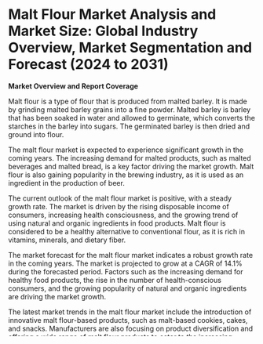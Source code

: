 <p><h1>Malt Flour Market Analysis and Market Size: Global Industry Overview, Market Segmentation and Forecast (2024 to 2031)</h1></p><p><strong>Market Overview and Report Coverage</strong></p>
<p><p>Malt flour is a type of flour that is produced from malted barley. It is made by grinding malted barley grains into a fine powder. Malted barley is barley that has been soaked in water and allowed to germinate, which converts the starches in the barley into sugars. The germinated barley is then dried and ground into flour.</p><p>The malt flour market is expected to experience significant growth in the coming years. The increasing demand for malted products, such as malted beverages and malted bread, is a key factor driving the market growth. Malt flour is also gaining popularity in the brewing industry, as it is used as an ingredient in the production of beer.</p><p>The current outlook of the malt flour market is positive, with a steady growth rate. The market is driven by the rising disposable income of consumers, increasing health consciousness, and the growing trend of using natural and organic ingredients in food products. Malt flour is considered to be a healthy alternative to conventional flour, as it is rich in vitamins, minerals, and dietary fiber.</p><p>The market forecast for the malt flour market indicates a robust growth rate in the coming years. The market is projected to grow at a CAGR of 14.1% during the forecasted period. Factors such as the increasing demand for healthy food products, the rise in the number of health-conscious consumers, and the growing popularity of natural and organic ingredients are driving the market growth.</p><p>The latest market trends in the malt flour market include the introduction of innovative malt flour-based products, such as malt-based cookies, cakes, and snacks. Manufacturers are also focusing on product diversification and offering a wide range of malt flour products to cater to the increasing customer demand. Additionally, the market is witnessing the entry of new players, which is further intensifying the competition in the market. Overall, the malt flour market is expected to experience substantial growth in the coming years, driven by the increasing consumer preference for healthy and natural ingredients in food products.</p></p>
<p><strong>Get a Sample PDF of the Report:</strong> <a href="https://www.reliableresearchreports.com/enquiry/request-sample/1838064">https://www.reliableresearchreports.com/enquiry/request-sample/1838064</a></p>
<p>&nbsp;</p>
<p><strong>Market Segmentation</strong></p>
<p><strong>The Malt Flour Market Analysis by types is segmented into:</strong></p>
<p><ul><li>Organic</li><li>Conventional</li></ul></p>
<p>&nbsp;</p>
<p><p>Malt flour is available in two main types: organic and conventional. Organic malt flour is produced using organic farming methods, where no synthetic fertilizers, pesticides, or GMOs are used. It is grown without the use of harmful chemicals, making it a more environmentally friendly option. On the other hand, conventional malt flour is produced through conventional farming practices that may involve the use of synthetic fertilizers and pesticides. Both types cater to different market preferences, with organic malt flour being sought after by consumers who prioritize natural and sustainable products.</p></p>
<p><strong>Get a Sample PDF of the Report:</strong>&nbsp;<a href="https://www.reliableresearchreports.com/enquiry/request-sample/1838064">https://www.reliableresearchreports.com/enquiry/request-sample/1838064</a></p>
<p>&nbsp;</p>
<p><strong>The Malt Flour Market Industry Research by Application is segmented into:</strong></p>
<p><ul><li>Food Service</li><li>Direct Sales</li></ul></p>
<p>&nbsp;</p>
<p><p>The malt flour market finds applications in the food service industry and direct sales market. In the food service sector, malt flour is used by restaurants, cafes, and other eateries as an ingredient in various baked goods, such as bread, cookies, and cakes, to enhance their flavor and texture. In the direct sales market, malt flour is sold directly to individuals, usually through online platforms or specialty stores, for home baking purposes. Its widespread use in both sectors underscores its versatility and popularity among consumers.</p></p>
<p><strong>Purchase this Report:</strong>&nbsp; <a href="https://www.reliableresearchreports.com/purchase/1838064">https://www.reliableresearchreports.com/purchase/1838064</a></p>
<p>&nbsp;</p>
<p><strong>In terms of Region, the Malt Flour Market Players available by Region are:</strong></p>
<p>
    <p> <strong> North America: </strong>
        <ul>
            <li>United States</li>
            <li>Canada</li>
        </ul>
        </p> 
    <p> <strong> Europe: </strong>
        <ul>
            <li>Germany</li>
            <li>France</li>
            <li>U.K.</li>
            <li>Italy</li>
            <li>Russia</li>
        </ul>
        </p> 
    <p> <strong> Asia-Pacific: </strong>
        <ul>
            <li>China</li>
            <li>Japan</li>
            <li>South Korea</li>
            <li>India</li>
            <li>Australia</li>
            <li>China Taiwan</li>
            <li>Indonesia</li>
            <li>Thailand</li>
            <li>Malaysia</li>
        </ul>
        </p> 
    <p> <strong> Latin America: </strong>
        <ul>
            <li>Mexico</li>
            <li>Brazil</li>
            <li>Argentina Korea</li>
            <li>Colombia</li>
        </ul>
        </p> 
    <p> <strong> Middle East & Africa: </strong>
        <ul>
            <li>Turkey</li>
            <li>Saudi</li>
            <li>Arabia</li>
            <li>UAE</li>
            <li>Korea</li>
        </ul>
    </p>
    </p>
<p>&nbsp;</p>
<p><strong>What are the Emerging Trends in the Global Malt Flour market?</strong></p>
<p><p>The global malt flour market is witnessing several emerging and current trends. One such trend is the increasing demand for gluten-free products due to rising health concerns and the growing prevalence of gluten-related disorders. This has led to the development of malt flour derived from alternative grains like rice and corn. Additionally, there is a rising trend of using malt flour in various applications such as bakery, brewing, and beverage industries to enhance flavor and improve texture. The market is also witnessing the introduction of organic and non-GMO malt flour products to cater to the increasing consumer preference for natural and sustainable food ingredients.</p></p>
<p><strong>Inquire or Share Your Questions If Any Before Purchasing This Report</strong>- <a href="https://www.reliableresearchreports.com/enquiry/pre-order-enquiry/1838064">https://www.reliableresearchreports.com/enquiry/pre-order-enquiry/1838064</a></p>
<p>&nbsp;</p>
<p><strong>Major Market Players</strong></p>
<p><p>Malt flour is a highly versatile ingredient used in the food and beverage industry. It is primarily obtained from germinated cereal grains such as barley, wheat, and rye. The Malt Flour market is highly competitive and dominated by key players such as Axereal, Cargill, Crisp Malting Group, Global Malt, Graincrop Limited, Ireks, Malteurop Group, Muntons, Simpsons Malt, and Soufflet Group.</p><p>Among these players, Cargill is a prominent market player in the Malt Flour industry. Cargill is known for its strong global presence and extensive product portfolio. The company offers a wide range of malt flour products for various applications, including brewing, distilling, and baking. Cargill focuses on product innovation and has been investing in research and development to meet the changing customer demands and preferences. The company has witnessed steady market growth and continues to expand its market share.</p><p>Another significant player in the market is Axereal, a leading agricultural cooperative group. Axereal operates in the malt industry through its subsidiary, Boortmalt. Boortmalt is one of the largest malt producers globally and has a strong distribution network. The company has experienced substantial growth in recent years, driven by increased demand for malt flour in the brewing and distilling industries.</p><p>The Malt Flour market has undergone several trends in recent years. One prominent trend is the growing consumer preference for gluten-free products. This has led to a surge in the demand for gluten-free malt flour, creating opportunities for market players to introduce innovative products.</p><p>The market size of the Malt Flour industry is expected to witness significant growth in the coming years. Factors such as the increasing consumption of malt-based beverages and the rising demand for craft beers are driving the market growth. Additionally, the growing demand for natural and organic food ingredients further boosts the market's expansion.</p><p>Regarding sales revenue, Cargill reported global sales of over $114.7 billion in the fiscal year 2020. Axereal, on the other hand, reported consolidated sales of approximately $2.6 billion in 2020, with Boortmalt contributing to a significant portion of the revenue.</p><p>In conclusion, the Malt Flour market is highly competitive, with players such as Cargill and Axereal leading the industry. The market is witnessing significant growth due to factors like increasing consumer demand and the rise of craft beverages. These companies are investing in research and development to introduce innovative products in line with market trends and customer preferences.</p></p>
<p><strong>Purchase this Report:</strong>&nbsp;&nbsp;<a href="https://www.reliableresearchreports.com/purchase/1838064">https://www.reliableresearchreports.com/purchase/1838064</a></p>
<p></p>
<p><strong>Get a Sample PDF of the Report:</strong>&nbsp;<a href="https://www.reliableresearchreports.com/enquiry/request-sample/1838064">https://www.reliableresearchreports.com/enquiry/request-sample/1838064</a></p>
<p>Check more reports on https://www.reliableresearchreports.com/</p>